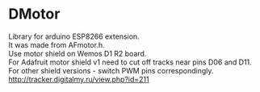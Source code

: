 # DMotor
Library for arduino ESP8266 extension.<br> It was made from AFmotor.h. <br>
Use motor shield on Wemos D1 R2 board.
<br> For Adafruit motor shield v1 need to cut off tracks near pins D06 and D11. <br>
For other shield versions - switch PWM pins correspondingly. <br>
http://tracker.digitalmy.ru/view.php?id=211
